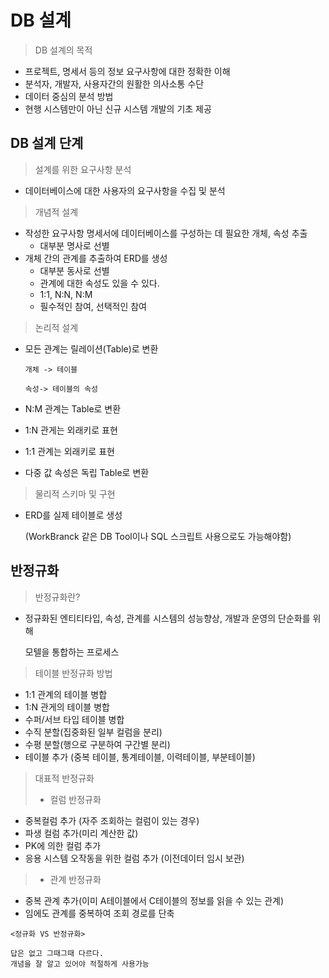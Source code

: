 # DB 설계

> DB 설계의 목적

- 프로젝트, 명세서 등의 정보 요구사항에 대한 정확한 이해
- 분석자, 개발자, 사용자간의 원활한 의사소통 수단
- 데이터 중심의 분석 방법
- 현행 시스템만이 아닌 신규 시스템 개발의 기초 제공



## DB 설계 단계

> 설계를 위한 요구사항 분석

- 데이터베이스에 대한 사용자의 요구사항을 수집 및 분석



> 개념적 설계

- 작성한 요구사항 명세서에 데이터베이스를 구성하는 데 필요한 개체, 속성 추출
  - 대부분 명사로 선별
- 개체 간의 관계를 추출하여 ERD를 생성
  - 대부분 동사로 선별
  - 관계에 대한 속성도 있을 수 있다.
  - 1:1, N:N, N:M
  - 필수적인 참여, 선택적인 참여



> 논리적 설계

- 모든 관계는 릴레이션(Table)로 변환

  `개체 -> 테이블` 

  `속성-> 테이블의 속성`

- N:M 관계는 Table로 변환

- 1:N 관게는 외래키로 표현

- 1:1 관계는 외래키로 표현

- 다중 값 속성은 독립 Table로 변환



> 물리적 스키마 및 구현

- ERD를 실제 테이블로 생성

  (WorkBranck 같은 DB Tool이나 SQL 스크립트 사용으로도 가능해야함)



## 반정규화

> 반정규화란?

- 정규화된 엔티티타입, 속성, 관계를 시스템의 성능향상, 개발과 운영의 단순화를 위해

  모텔을 통합하는 프로세스



> 테이블 반정규화 방법

- 1:1 관계의 테이블 병합
- 1:N 관게의 테이블 병합
- 수퍼/서브 타입 테이블 병합
- 수직 분할(집중화된 일부 컬럼을 분리)
- 수평 분할(행으로 구분하여 구간별 분리)
- 테이블 추가 (중복 테이블, 통계테이블, 이력테이블, 부분테이블)



> 대표적 반정규화
>
> - 컬럼 반정규화

- 중복컬럼 추가 (자주 조회하는 컬럼이 있는 경우)
- 파생 컬럼 추가(미리 계산한 값)
- PK에 의한 컬럼 추가
- 응용 시스템 오작동을 위한 컬럼 추가 (이전데이터 임시 보관)



> - 관계 반정규화

- 중복 관계 추가(이미 A테이블에서 C테이블의 정보를 읽을 수 있는 관계)
- 임에도 관계를 중복하여 조회 경로를 단축



```text
<정규화 VS 반정규화>

답은 없고 그때그때 다르다.
개념을 잘 알고 있어야 적절하게 사용가능
```

